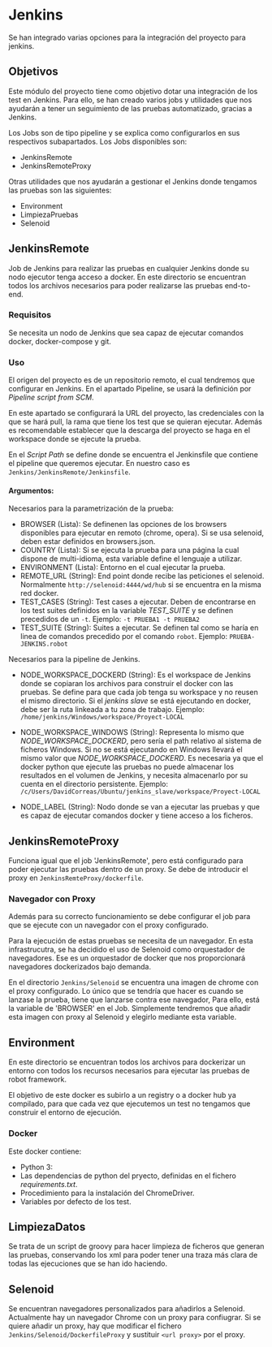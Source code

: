 # Jenkins
Se han integrado varias opciones para la integración del proyecto para jenkins.

## Objetivos
Este módulo del proyecto tiene como objetivo dotar una integración de los test en Jenkins. Para ello, se han creado
varios jobs y utilidades que nos ayudarán a tener un seguimiento de las pruebas automatizado, gracias a Jenkins.

Los Jobs son de tipo pipeline y se explica como configurarlos en sus respectivos subapartados. Los Jobs disponibles son:
- JenkinsRemote
- JenkinsRemoteProxy

Otras utilidades que nos ayudarán a gestionar el Jenkins donde tengamos las pruebas son las siguientes:
- Environment
- LimpiezaPruebas
- Selenoid

## JenkinsRemote
Job de Jenkins para realizar las pruebas en cualquier Jenkins donde su nodo ejecutor tenga acceso a docker. 
En este directorio se encuentran todos los archivos necesarios para poder realizarse las pruebas end-to-end.

### Requisitos
Se necesita un nodo de Jenkins que sea capaz de ejecutar comandos docker, docker-compose y git.

### Uso
El origen del proyecto es de un repositorio remoto, el cual tendremos que configurar en Jenkins. En el apartado Pipeline, se usará
la definición por _Pipeline script from SCM_. 

En este apartado se configurará la URL del proyecto, las credenciales con la que 
se hará pull, la rama que tiene los test que se quieran ejecutar. Además es recomendable establecer que la descarga del proyecto se haga 
en el workspace donde se ejecute la prueba. 

En el _Script Path_ se define donde se encuentra el Jenkinsfile que contiene el pipeline
que queremos ejecutar. En nuestro caso es `Jenkins/JenkinsRemote/Jenkinsfile`.

#### Argumentos:
Necesarios para la parametrización de la prueba:

- BROWSER (Lista): Se definenen las opciones de los browsers disponibles para ejecutar en remoto (chrome, opera). Si se usa 
selenoid, deben estar definidos en browsers.json.
- COUNTRY (Lista): Si se ejecuta la prueba para una página la cual dispone de multi-idioma, esta variable define el 
lenguaje a utilizar.
- ENVIRONMENT (Lista): Entorno en el cual ejecutar la prueba.
- REMOTE_URL (String): End point donde recibe las peticiones el selenoid. Normalmente `http://selenoid:4444/wd/hub` si 
se encuentra en la misma red docker.
- TEST_CASES (String): Test cases a ejecutar. Deben de encontrarse en los test suites definidos en la variable _TEST_SUITE_
 y se definen precedidos de un `-t`. Ejemplo: `-t PRUEBA1 -t PRUEBA2`
- TEST_SUITE (String): Suites a ejecutar. Se definen tal como se haría en linea de comandos precedido por el comando `robot`.
Ejemplo: `PRUEBA-JENKINS.robot`

Necesarios para la pipeline de Jenkins.
- NODE_WORKSPACE_DOCKERD (String): Es el workspace de Jenkins donde se copiaran los archivos para construir el docker con las pruebas.
Se define para que cada job tenga su workspace y no reusen el mismo directorio. Si el _jenkins slave_ se está ejecutando en docker,
debe ser la ruta linkeada a tu zona de trabajo. 
Ejemplo: `/home/jenkins/Windows/workspace/Proyect-LOCAL`

- NODE_WORKSPACE_WINDOWS (String): Representa lo mismo que _NODE_WORKSPACE_DOCKERD_, pero sería el path relativo al sistema
de ficheros Windows. Si no se está ejecutando en Windows llevará el mismo valor que _NODE_WORKSPACE_DOCKERD_. 
Es necesaria ya que el docker python que ejecute las pruebas no puede almacenar los resultados en el volumen de Jenkins, y necesita 
almacenarlo por su cuenta en el directorio persistente.
Ejemplo: `/c/Users/DavidCorreas/Ubuntu/jenkins_slave/workspace/Proyect-LOCAL`

- NODE_LABEL (String): Nodo donde se van a ejecutar las pruebas y que es capaz de ejecutar comandos docker y tiene
acceso a los ficheros.

## JenkinsRemoteProxy

Funciona igual que el job 'JenkinsRemote', pero está configurado para poder ejecutar las pruebas dentro de 
un proxy. Se debe de introducir el proxy en `JenkinsRemteProxy/dockerfile`.

### Navegador con Proxy
Además para su correcto funcionamiento se debe configurar el job para que se ejecute con un navegador con el proxy
configurado. 

Para la ejecución de estas pruebas se necesita de un navegador. En esta infrastrucutra, se ha decidido el uso de 
Selenoid como orquestador de navegadores. Ese es un orquestador de docker que nos proporcionará navegadores 
dockerizados bajo demanda.

En el directorio `Jenkins/Selenoid` se encuentra una imagen de chrome con el proxy configurado.
Lo único que se tendría que hacer es cuando se lanzase la prueba, tiene que lanzarse contra ese navegador,
Para ello, está la variable de 'BROWSER' en el Job. Simplemente tendremos que añadir esta imagen con proxy
al Selenoid y elegirlo mediante esta variable.

## Environment
En este directorio se encuentran todos los archivos para dockerizar un entorno con todos los recursos necesarios para 
ejecutar las pruebas de robot framework.

El objetivo de este docker es subirlo a un registry o a docker hub ya compilado, para que cada vez que ejecutemos un test
no tengamos que construir el entorno de ejecución.

### Docker
Este docker contiene:

- Python 3:
- Las dependencias de python del pryecto, definidas en el fichero _requirements.txt_.
- Procedimiento para la instalación del ChromeDriver.
- Variables por defecto de los test.

## LimpiezaDatos

Se trata de un script de groovy para hacer limpieza de ficheros que generan las pruebas, conservando 
los xml para poder tener una traza más clara de todas las ejecuciones que se han ido haciendo.

## Selenoid

Se encuentran navegadores personalizados para añadirlos a Selenoid. Actualmente hay un navegador Chrome 
con un proxy para confiugrar. Si se quiere añadir un proxy, hay que modificar el fichero `Jenkins/Selenoid/DockerfileProxy`
y sustituir `<url proxy>` por el proxy.


